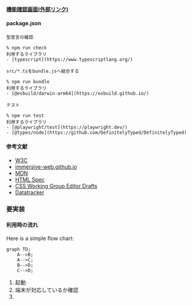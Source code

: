 #### [機能確認画面(外部リンク)](yuh0shin0.github.io)

#### package.json
```
型宣言の確認

% npm run check
利用するライブラリ
- [typescript](https://www.typescriptlang.org/)
```

```
src/*.tsをbundle.jsへ結合する

% npm run bundle
利用するライブラリ
- [@esbuild/darwin-arm64](https://esbuild.github.io/)
```

```
テスト

% npm run test
利用するライブラリ
- [@playwright/test](https://playwright.dev/)
- [@types/node](https://github.com/DefinitelyTyped/DefinitelyTyped)
```

#### 参考文献

- [W3C](https://www.w3.org/TR/)
- [immersive-web.github.io](https://immersive-web.github.io/)
- [MDN](https://developer.mozilla.org/)
- [HTML Spec](https://html.spec.whatwg.org/)
- [CSS Working Group Editor Drafts](https://drafts.csswg.org/)
- [Datatracker](https://datatracker.ietf.org/doc/rfc9001/)

### 要実装

#### 利用時の流れ

Here is a simple flow chart:

```mermaid
graph TD;
    A-->B;
    A-->C;
    B-->D;
    C-->D;
```

1. 起動
2. 端末が対応しているか確認
3. 
